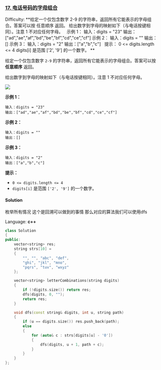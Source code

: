 ### [17\. 电话号码的字母组合](https://leetcode-cn.com/problems/letter-combinations-of-a-phone-number/)

Difficulty: **给定一个仅包含数字 2-9 的字符串，返回所有它能表示的字母组合。答案可以按 任意顺序 返回。 给出数字到字母的映射如下（与电话按键相同）。注意 1 不对应任何字母。   示例 1： 输入：digits = "23" 输出：["ad","ae","af","bd","be","bf","cd","ce","cf"] 示例 2： 输入：digits = "" 输出：[] 示例 3： 输入：digits = "2" 输出：["a","b","c"]   提示： 0 <= digits.length <= 4 digits[i] 是范围 ['2', '9'] 的一个数字。 **


给定一个仅包含数字 `2-9` 的字符串，返回所有它能表示的字母组合。答案可以按 **任意顺序** 返回。

给出数字到字母的映射如下（与电话按键相同）。注意 1 不对应任何字母。

![](https://assets.leetcode-cn.com/aliyun-lc-upload/uploads/2021/11/09/200px-telephone-keypad2svg.png)

**示例 1：**

```
输入：digits = "23"
输出：["ad","ae","af","bd","be","bf","cd","ce","cf"]
```

**示例 2：**

```
输入：digits = ""
输出：[]
```

**示例 3：**

```
输入：digits = "2"
输出：["a","b","c"]
```

**提示：**

*   `0 <= digits.length <= 4`
*   `digits[i]` 是范围 `['2', '9']` 的一个数字。


#### Solution

枚举所有情况
这个是回溯可以做到的事情
那么对应的算法我们可以使用dfs

Language: **c++**

```c++
class Solution
{
public:
    vector<string> res;
    string strs[10] =
    {
        "", "", "abc", "def",
        "ghi", "jkl", "mno",
        "pqrs", "tuv", "wxyz"
    };

    vector<string> letterCombinations(string digits)
    {
        if (!digits.size()) return res;
        dfs(digits, 0, "");
        return res;
    }

    void dfs(const string& digits, int u, string path)
    {
        if (u == digits.size()) res.push_back(path);
        else
        {
            for (auto& c : strs[digits[u] - '0'])
            {
                dfs(digits, u + 1, path + c);
            }
        }
    }
};
```
